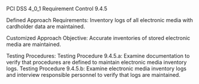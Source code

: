 PCI DSS 4_0_1 Requirement Control 9.4.5

Defined Approach Requirements:
Inventory logs of all electronic media with cardholder data are maintained.

Customized Approach Objective:
Accurate inventories of stored electronic media are maintained.

Testing Procedures:
Testing Procedure 9.4.5.a: Examine documentation to verify that procedures are defined to maintain electronic media inventory logs.
Testing Procedure 9.4.5.b: Examine electronic media inventory logs and interview responsible personnel to verify that logs are maintained.